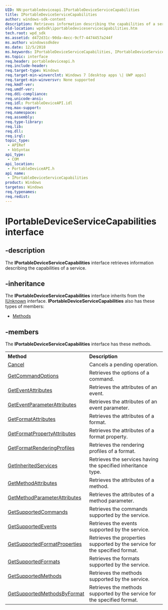 ```yaml
---
UID: NN:portabledeviceapi.IPortableDeviceServiceCapabilities
title: IPortableDeviceServiceCapabilities
author: windows-sdk-content
description: Retrieves information describing the capabilities of a service.
old-location: wpdsdk\iportabledeviceservicecapabilities.htm
tech.root: wpd_sdk
ms.assetid: d472d31c-90da-4ecc-9cf7-4474457a244f
ms.author: windowssdkdev
ms.date: 12/5/2018
ms.keywords: IPortableDeviceServiceCapabilities, IPortableDeviceServiceCapabilities interface [Windows Portable Devices SDK], IPortableDeviceServiceCapabilities interface [Windows Portable Devices SDK],described, portabledeviceapi/IPortableDeviceServiceCapabilities, wpdsdk.iportabledeviceservicecapabilities
ms.topic: interface
req.header: portabledeviceapi.h
req.include-header: 
req.target-type: Windows
req.target-min-winverclnt: Windows 7 [desktop apps \| UWP apps]
req.target-min-winversvr: None supported
req.kmdf-ver: 
req.umdf-ver: 
req.ddi-compliance: 
req.unicode-ansi: 
req.idl: PortableDeviceAPI.idl
req.max-support: 
req.namespace: 
req.assembly: 
req.type-library: 
req.lib: 
req.dll: 
req.irql: 
topic_type:
 - APIRef
 - kbSyntax
api_type:
 - COM
api_location:
 - PortableDeviceAPI.h
api_name:
 - IPortableDeviceServiceCapabilities
product: Windows
targetos: Windows
req.typenames: 
req.redist: 
---
```


# IPortableDeviceServiceCapabilities interface


## -description


The <b>IPortableDeviceServiceCapabilities</b> interface retrieves information describing the capabilities of a  service.


## -inheritance

The <b xmlns:loc="http://microsoft.com/wdcml/l10n">IPortableDeviceServiceCapabilities</b> interface inherits from the <a href="https://msdn.microsoft.com/33f1d79a-33fc-4ce5-a372-e08bda378332">IUnknown</a> interface. <b>IPortableDeviceServiceCapabilities</b> also has these types of members:
<ul>
<li><a href="https://docs.microsoft.com/">Methods</a></li>
</ul>

## -members

The <b>IPortableDeviceServiceCapabilities</b> interface has these methods.
<table class="members" id="memberListMethods">
<tr>
<th align="left" width="37%">Method</th>
<th align="left" width="63%">Description</th>
</tr>
<tr data="declared;">
<td align="left" width="37%">
<a href="https://msdn.microsoft.com/f83a23ab-88c4-4486-adad-2bdff6b34df9">Cancel</a>
</td>
<td align="left" width="63%">
Cancels a pending operation.

</td>
</tr>
<tr data="declared;">
<td align="left" width="37%">
<a href="https://msdn.microsoft.com/5baa4c94-771a-430f-a963-800e4cd3a6b3">GetCommandOptions</a>
</td>
<td align="left" width="63%">
Retrieves the options of a command.

</td>
</tr>
<tr data="declared;">
<td align="left" width="37%">
<a href="https://msdn.microsoft.com/cd3316aa-6d49-4d26-9ded-c9371ebea27b">GetEventAttributes</a>
</td>
<td align="left" width="63%">
Retrieves the attributes of an event.

</td>
</tr>
<tr data="declared;">
<td align="left" width="37%">
<a href="https://msdn.microsoft.com/f842dc94-440f-4488-80e3-b10bf72e6269">GetEventParameterAttributes</a>
</td>
<td align="left" width="63%">
Retrieves the attributes of an event parameter.

</td>
</tr>
<tr data="declared;">
<td align="left" width="37%">
<a href="https://msdn.microsoft.com/9fecc9e8-cc5c-4a5f-b5b4-71c63631948d">GetFormatAttributes</a>
</td>
<td align="left" width="63%">
Retrieves the attributes of a format.

</td>
</tr>
<tr data="declared;">
<td align="left" width="37%">
<a href="https://msdn.microsoft.com/a4120cfd-500d-47dd-87e9-418a32722332">GetFormatPropertyAttributes</a>
</td>
<td align="left" width="63%">
Retrieves the attributes of a format property.

</td>
</tr>
<tr data="declared;">
<td align="left" width="37%">
<a href="https://msdn.microsoft.com/38c9d357-17aa-4b26-9c01-c13a5cfcf495">GetFormatRenderingProfiles</a>
</td>
<td align="left" width="63%">
Retrieves the rendering profiles of a format.

</td>
</tr>
<tr data="declared;">
<td align="left" width="37%">
<a href="https://msdn.microsoft.com/f5640d6a-6c2f-4bd3-adff-628017f5b867">GetInheritedServices</a>
</td>
<td align="left" width="63%">
Retrieves the services having the specified inheritance type.

</td>
</tr>
<tr data="declared;">
<td align="left" width="37%">
<a href="https://msdn.microsoft.com/4cd125ea-545f-461b-90e1-88d3e3a6c032">GetMethodAttributes</a>
</td>
<td align="left" width="63%">
Retrieves the attributes of a method.

</td>
</tr>
<tr data="declared;">
<td align="left" width="37%">
<a href="https://msdn.microsoft.com/48c566e1-981f-4173-ad5b-a7b1b7c35d06">GetMethodParameterAttributes</a>
</td>
<td align="left" width="63%">
Retrieves the attributes of a method parameter.

</td>
</tr>
<tr data="declared;">
<td align="left" width="37%">
<a href="https://msdn.microsoft.com/b116ae11-f02f-47aa-8c54-4810e2d50046">GetSupportedCommands</a>
</td>
<td align="left" width="63%">
Retrieves the commands supported by the service.

</td>
</tr>
<tr data="declared;">
<td align="left" width="37%">
<a href="https://msdn.microsoft.com/19621abc-34df-4c16-8cb7-f0d9d7fb7e06">GetSupportedEvents</a>
</td>
<td align="left" width="63%">
Retrieves the events supported by the service.

</td>
</tr>
<tr data="declared;">
<td align="left" width="37%">
<a href="https://msdn.microsoft.com/80ce7975-c567-4c99-9eb5-6d494a0f1883">GetSupportedFormatProperties</a>
</td>
<td align="left" width="63%">
Retrieves the properties supported by the service for the specified format.

</td>
</tr>
<tr data="declared;">
<td align="left" width="37%">
<a href="https://msdn.microsoft.com/1df1ed1b-d231-4327-84eb-1bcf74dd881b">GetSupportedFormats</a>
</td>
<td align="left" width="63%">
Retrieves the formats supported by the service.

</td>
</tr>
<tr data="declared;">
<td align="left" width="37%">
<a href="https://msdn.microsoft.com/60201d12-5a49-4d84-9dae-b04cbb144d8f">GetSupportedMethods</a>
</td>
<td align="left" width="63%">
Retrieves the methods supported by the service.

</td>
</tr>
<tr data="declared;">
<td align="left" width="37%">
<a href="https://msdn.microsoft.com/f1950aa5-2316-4409-a7bd-1b87c6449187">GetSupportedMethodsByFormat</a>
</td>
<td align="left" width="63%">
Retrieves the methods supported by the service for the specified format.

</td>
</tr>
</table> 

